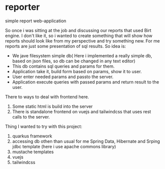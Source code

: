 # reporter
simple report web-application

So once i was sitting at the job and discussing our reports that used Birt engine. I don't like it,
so i wanted to create something that will show how reports should look like from my perspective and try something new.
For me reports are just some presentation of sql results. 
So idea is:
- We jave filesystem simple db( Here i implemented a really simple db, based on json files,
so db can be changed in any text editor)
- This db contains sql queries and params for them.
- Application take it, build form based on params, show it to user. 
- User enter needed params and passto the server.
- Application execute queries with passed params and return result to the user.

There to ways to deal with frontend here. 
1. Some static html is build into the server
2. There is standalone frontend on vuejs and tailwindcss that uses rest calls to the server.

Thing I wanted to try with this project:

1. quarkus framework
2. accessing db othen than usual for me Spring Data, Hibernate and Srping jdbc template (here i use apache commons library)
3. mustache templates
4. vuejs
5. tailwindcss
